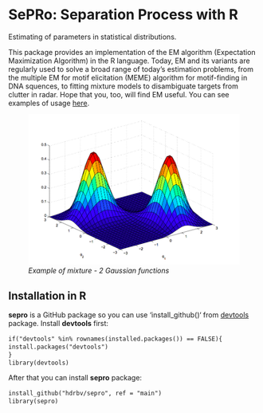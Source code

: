 # SePRo: Separation Process with R

Estimating of parameters in statistical distributions. 

This package provides an implementation of the EM algorithm (Expectation Maximization Algorithm) in the R language. Today, EM and its variants are regularly used to solve a broad range of today’s estimation problems, from the multiple EM for motif elicitation (MEME) algorithm for motif-finding in DNA squences, to fitting mixture models to disambiguate targets from clutter in radar. Hope that you, too, will find EM useful. You can see examples of usage [here].

<figure>
<img src="graphics/ex1.png"
alt="Example of mixture - 2 Gaussian functions" />
<figcaption aria-hidden="true"><em>Example of mixture - 2 Gaussian
functions</em></figcaption>
</figure>

## Installation in R

**sepro** is a GitHub package so you can use ‘install_github()‘ from
[devtools][] package.  Install **devtools** first:

    if("devtools" %in% rownames(installed.packages()) == FALSE){
    install.packages("devtools")
    }
    library(devtools)

 After that you can install **sepro** package:

    install_github("hdrbv/sepro", ref = "main")
    library(sepro)

  [devtools]: https://cran.r-project.org/web/packages/devtools/index.html
  [here]: https://cran.r-project.org/
